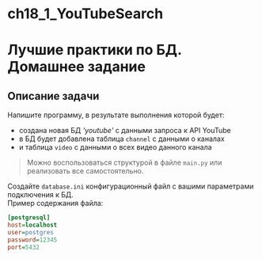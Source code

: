 # ch18_1_YouTubeSearch
# Лучшие практики по БД. Домашнее задание

## Описание задачи

Напишите программу, в результате выполнения которой будет:
- создана новая БД _'youtube'_ с данными запроса к API YouTube
- в БД будет добавлена таблица `channel` с данными o каналах 
- и таблица `video` с данными о всех видео данного канала


> Можно воспользоваться структурой в файле `main.py` или реализовать все самостоятельно.

Создайте `database.ini` конфигурационный файл с вашими параметрами подключения к БД.
</br>
Пример содержания файла:
```ini
[postgresql]
host=localhost
user=postgres
password=12345
port=5432